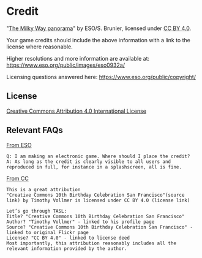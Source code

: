 # Credit
"[The Milky Way panorama](https://www.eso.org/public/images/eso0932a/)" by ESO/S. Brunier, licensed under [CC BY 4.0](https://creativecommons.org/licenses/by/4.0/
).

Your game credits should include the above information with a link to the license where reasonable.

Higher resolutions and more information are available at: https://www.eso.org/public/images/eso0932a/

Licensing questions answered here: https://www.eso.org/public/copyright/

## License
[Creative Commons Attribution 4.0 International License](https://creativecommons.org/licenses/by/4.0/)


## Relevant FAQs 

[From ESO](https://www.eso.org/public/copyright/)
  
```
Q: I am making an electronic game. Where should I place the credit?
A: As long as the credit is clearly visible to all users and reproduced in full, for instance in a splashscreen, all is fine.
```

[From CC](https://wiki.creativecommons.org/wiki/Recommended_practices_for_attribution#This_is_a_great_attribution)

```
This is a great attribution
"Creative Commons 10th Birthday Celebration San Francisco"(source link) by Timothy Vollmer is licensed under CC BY 4.0 (license link)

Let’s go through TASL:
Title? "Creative Commons 10th Birthday Celebration San Francisco"
Author? "Timothy Vollmer" - linked to his profile page
Source? "Creative Commons 10th Birthday Celebration San Francisco" - linked to original Flickr page
License? "CC BY 4.0" - linked to license deed
Most importantly, this attribution reasonably includes all the relevant information provided by the author.
```
